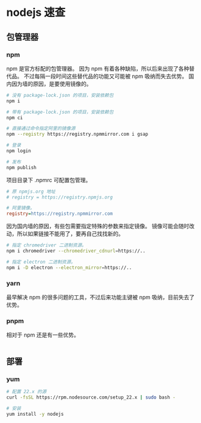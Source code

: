 # nodejs 速查

## 包管理器

### npm

npm 是官方标配的包管理器。
因为 npm 有着各种缺陷，所以后来出现了各种替代品。
不过每隔一段时间这些替代品的功能又可能被 npm 吸纳而失去优势。
国内因为墙的原因，是要使用镜像的。

```bash
# 没有 package-lock.json 的项目，安装依赖包
npm i

# 带有 package-lock.json 的项目，安装依赖包
npm ci 

# 直接通过命令指定阿里的镜像源
npm --registry https://registry.npmmirror.com i gsap

# 登录
npm login

# 发布
npm publish
```

项目目录下 .npmrc 可配置包管理。

```ini
# 原 npmjs.org 地址
# registry = https://registry.npmjs.org

# 阿里镜像。
registry=https://registry.npmmirror.com
```

因为国内墙的原因，有些包需要指定特殊的参数来指定镜像。
镜像可能会随时改动，所以如果链接不能用了，要再自己找找新的。

```bash
# 指定 chromedriver 二进制资源。
npm i chromedriver --chromedriver_cdnurl=https://..

# 指定 electron 二进制资源。
npm i -D electron --electron_mirror=https://..
```

### yarn

最早解决 npm 的很多问题的工具，不过后来功能主键被 npm 吸纳，目前失去了优势。 

### pnpm

相对于 npm 还是有一些优势。

```bash
```

## 部署

### yum

```bash
# 配置 22.x 的源 
curl -fsSL https://rpm.nodesource.com/setup_22.x | sudo bash -

# 安装
yum install -y nodejs
```